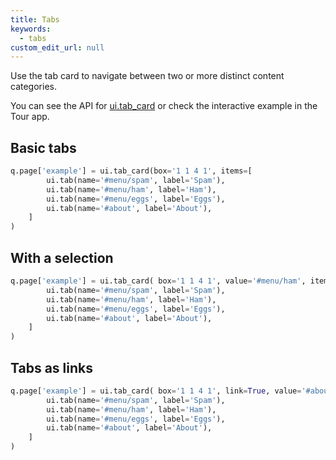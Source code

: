 ```yaml
---
title: Tabs
keywords:
  - tabs
custom_edit_url: null
---
```


Use the tab card to navigate between two or more distinct content categories.

You can see the API for [ui.tab_card](/docs/api/ui#tab_card) or check the interactive example in the Tour app.

## Basic tabs

```py
q.page['example'] = ui.tab_card(box='1 1 4 1', items=[
        ui.tab(name='#menu/spam', label='Spam'),
        ui.tab(name='#menu/ham', label='Ham'),
        ui.tab(name='#menu/eggs', label='Eggs'),
        ui.tab(name='#about', label='About'),
    ]
)
```

## With a selection

```py
q.page['example'] = ui.tab_card( box='1 1 4 1', value='#menu/ham', items=[
        ui.tab(name='#menu/spam', label='Spam'),
        ui.tab(name='#menu/ham', label='Ham'),
        ui.tab(name='#menu/eggs', label='Eggs'),
        ui.tab(name='#about', label='About'),
    ]
)
```

## Tabs as links

```py
q.page['example'] = ui.tab_card( box='1 1 4 1', link=True, value='#about', items=[
        ui.tab(name='#menu/spam', label='Spam'),
        ui.tab(name='#menu/ham', label='Ham'),
        ui.tab(name='#menu/eggs', label='Eggs'),
        ui.tab(name='#about', label='About'),
    ]
)
```
